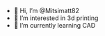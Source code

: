 - 👋 Hi, I’m @Mitsimatt82
- 👀 I’m interested in 3d printing 
- 🌱 I’m currently learning CAD


<!---
Mitsimatt82/Mitsimatt82 is a ✨ special ✨ repository because its `README.md` (this file) appears on your GitHub profile.
You can click the Preview link to take a look at your changes.
--->
